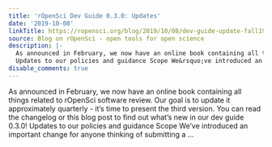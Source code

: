 ```yaml
---
title: 'rOpenSci Dev Guide 0.3.0: Updates'
date: '2019-10-08'
linkTitle: https://ropensci.org/blog/2019/10/08/dev-guide-update-fall19/
source: Blog on rOpenSci - open tools for open science
description: |-
  As announced in February, we now have an online book containing all things related to rOpenSci software review. Our goal is to update it approximately quarterly - it&rsquo;s time to present the third version. You can read the changelog or this blog post to find out what&rsquo;s new in our dev guide 0.3.0!
  Updates to our policies and guidance Scope We&rsquo;ve introduced an important change for anyone thinking of submitting a ...
disable_comments: true
---
```

As announced in February, we now have an online book containing all things related to rOpenSci software review. Our goal is to update it approximately quarterly - it&rsquo;s time to present the third version. You can read the changelog or this blog post to find out what&rsquo;s new in our dev guide 0.3.0!
Updates to our policies and guidance Scope We&rsquo;ve introduced an important change for anyone thinking of submitting a ...